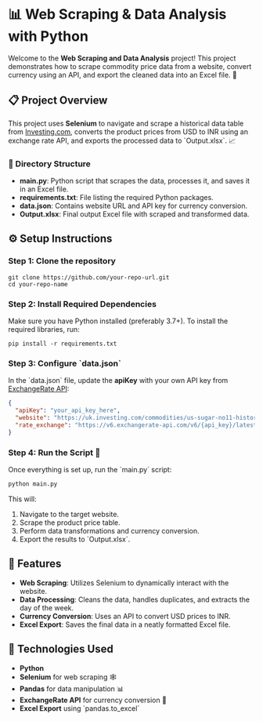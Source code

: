 # 📊 Web Scraping & Data Analysis with Python

Welcome to the **Web Scraping and Data Analysis** project! This project demonstrates how to scrape commodity price data from a website, convert currency using an API, and export the cleaned data into an Excel file. 🚀

## 📋 Project Overview

This project uses **Selenium** to navigate and scrape a historical data table from [Investing.com](https://uk.investing.com/commodities/us-sugar-no11-historical-data), converts the product prices from USD to INR using an exchange rate API, and exports the processed data to \`Output.xlsx\`. 📈

### 📁 Directory Structure

- **main.py**: Python script that scrapes the data, processes it, and saves it in an Excel file.
- **requirements.txt**: File listing the required Python packages.
- **data.json**: Contains website URL and API key for currency conversion.
- **Output.xlsx**: Final output Excel file with scraped and transformed data.

## ⚙️ Setup Instructions

### Step 1: Clone the repository

```
git clone https://github.com/your-repo-url.git
cd your-repo-name
```

### Step 2: Install Required Dependencies

Make sure you have Python installed (preferably 3.7+). To install the required libraries, run:

```
pip install -r requirements.txt
```

### Step 3: Configure \`data.json\`

In the \`data.json\` file, update the **apiKey** with your own API key from [ExchangeRate API](https://www.exchangerate-api.com/):

```json
{
  "apiKey": "your_api_key_here",
  "website": "https://uk.investing.com/commodities/us-sugar-no11-historical-data",
  "rate_exchange": "https://v6.exchangerate-api.com/v6/{api_key}/latest/USD"
}
```

### Step 4: Run the Script 🚀

Once everything is set up, run the \`main.py\` script:

```bash
python main.py
```

This will:
1. Navigate to the target website.
2. Scrape the product price table.
3. Perform data transformations and currency conversion.
4. Export the results to \`Output.xlsx\`.

## 🧠 Features

- **Web Scraping**: Utilizes Selenium to dynamically interact with the website.
- **Data Processing**: Cleans the data, handles duplicates, and extracts the day of the week.
- **Currency Conversion**: Uses an API to convert USD prices to INR.
- **Excel Export**: Saves the final data in a neatly formatted Excel file.

## 🔧 Technologies Used

- **Python**
- **Selenium** for web scraping 🕸️
- **Pandas** for data manipulation 📊
- **ExchangeRate API** for currency conversion 💱
- **Excel Export** using \`pandas.to_excel\`

